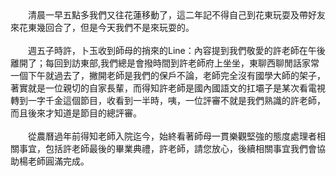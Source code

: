 <!--親切的國學大師--!>

　　清晨一早五點多我們又往花蓮移動了，這二年記不得自己到花東玩耍及帶好友來花東幾回合了，但是今天我們不是來玩耍的。<br><br>
  
　　週五子時許，卜玉收到師母的捎來的Line：內容提到我們敬愛的許老師在午後離開了；每回到訪東部,我們總是會撥時間到許老師府上坐坐，東聊西聊閒話家常一個下午就過去了，撇開老師是我們的保戶不論，老師完全沒有國學大師的架子，著實就是一位親切的自家長輩，而得知許老師是國內國語文的扛壩子是某次看電視轉到一字千金這個節目，收看到一半時，咦，一位評審不就是我們熟識的許老師，而且後來才知道是節目的總評審。<br><br>
  
　　從農曆過年前得知老師入院迄今，始終看著師母一貫樂觀堅強的態度處理者相關事宜，包括許老師最後的畢業典禮，許老師，請您放心，後續相關事宜我們會協助楊老師圓滿完成。
